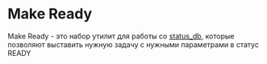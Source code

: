 # Make Ready

Make Ready - это набор утилит для работы со [status_db](https://yt.yandex-team.ru/hahn/navigation?path=//home/x-products/production/new-status-db&offsetMode=key), которые позволяют выставить нужную задачу с нужными параметрами в статус READY